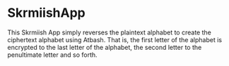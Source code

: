 # SkrmiishApp

This Skrmiish App simply reverses the plaintext alphabet to create the ciphertext alphabet using Atbash. 
That is, the first letter of the alphabet is encrypted to the last letter of the alphabet, 
the second letter to the penultimate letter and so forth.

